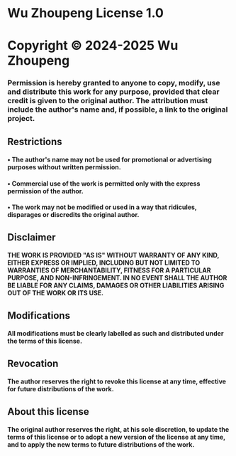 # Wu Zhoupeng License 1.0

# Copyright © 2024-2025 Wu Zhoupeng

### Permission is hereby granted to anyone to copy, modify, use and distribute this work for any purpose, provided that clear credit is given to the original author. The attribution must include the author's name and, if possible, a link to the original project.

## Restrictions
#### • The author's name may not be used for promotional or advertising purposes without written permission.
#### • Commercial use of the work is permitted only with the express permission of the author.
#### • The work may not be modified or used in a way that ridicules, disparages or discredits the original author.

## Disclaimer
#### THE WORK IS PROVIDED "AS IS" WITHOUT WARRANTY OF ANY KIND, EITHER EXPRESS OR IMPLIED, INCLUDING BUT NOT LIMITED TO WARRANTIES OF MERCHANTABILITY, FITNESS FOR A PARTICULAR PURPOSE, AND NON-INFRINGEMENT. IN NO EVENT SHALL THE AUTHOR BE LIABLE FOR ANY CLAIMS, DAMAGES OR OTHER LIABILITIES ARISING OUT OF THE WORK OR ITS USE.

## Modifications
#### All modifications must be clearly labelled as such and distributed under the terms of this license.

## Revocation
#### The author reserves the right to revoke this license at any time, effective for future distributions of the work.

## About this license
#### The original author reserves the right, at his sole discretion, to update the terms of this license or to adopt a new version of the license at any time, and to apply the new terms to future distributions of the work.